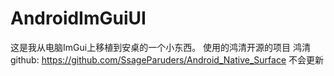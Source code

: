 # AndroidImGuiUI

这是我从电脑ImGui上移植到安桌的一个小东西。
使用的鸿清开源的项目
鸿清github:
https://github.com/SsageParuders/Android_Native_Surface
不会更新
